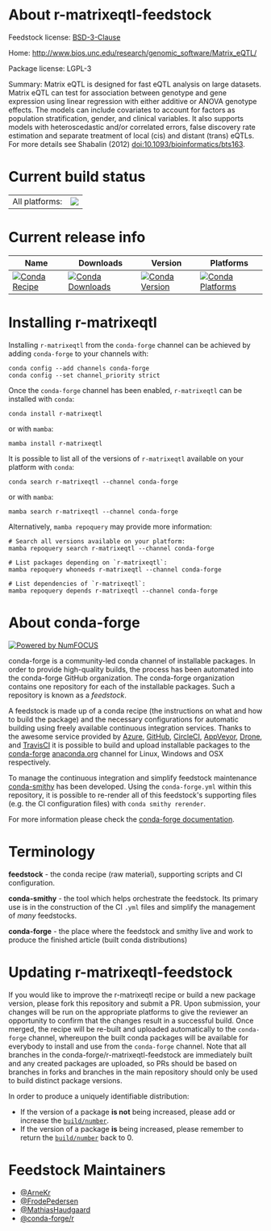 About r-matrixeqtl-feedstock
============================

Feedstock license: [BSD-3-Clause](https://github.com/conda-forge/r-matrixeqtl-feedstock/blob/main/LICENSE.txt)

Home: http://www.bios.unc.edu/research/genomic_software/Matrix_eQTL/

Package license: LGPL-3

Summary: Matrix eQTL is designed for fast eQTL analysis on large datasets. Matrix eQTL can test for association between genotype and gene expression using linear regression with either additive or ANOVA genotype effects. The models can include covariates to account for factors as population stratification, gender, and clinical variables. It also supports models with heteroscedastic and/or correlated errors, false discovery rate estimation and separate treatment of local (cis) and distant (trans) eQTLs. For more details see Shabalin (2012) <doi:10.1093/bioinformatics/bts163>.

Current build status
====================


<table><tr><td>All platforms:</td>
    <td>
      <a href="https://dev.azure.com/conda-forge/feedstock-builds/_build/latest?definitionId=4227&branchName=main">
        <img src="https://dev.azure.com/conda-forge/feedstock-builds/_apis/build/status/r-matrixeqtl-feedstock?branchName=main">
      </a>
    </td>
  </tr>
</table>

Current release info
====================

| Name | Downloads | Version | Platforms |
| --- | --- | --- | --- |
| [![Conda Recipe](https://img.shields.io/badge/recipe-r--matrixeqtl-green.svg)](https://anaconda.org/conda-forge/r-matrixeqtl) | [![Conda Downloads](https://img.shields.io/conda/dn/conda-forge/r-matrixeqtl.svg)](https://anaconda.org/conda-forge/r-matrixeqtl) | [![Conda Version](https://img.shields.io/conda/vn/conda-forge/r-matrixeqtl.svg)](https://anaconda.org/conda-forge/r-matrixeqtl) | [![Conda Platforms](https://img.shields.io/conda/pn/conda-forge/r-matrixeqtl.svg)](https://anaconda.org/conda-forge/r-matrixeqtl) |

Installing r-matrixeqtl
=======================

Installing `r-matrixeqtl` from the `conda-forge` channel can be achieved by adding `conda-forge` to your channels with:

```
conda config --add channels conda-forge
conda config --set channel_priority strict
```

Once the `conda-forge` channel has been enabled, `r-matrixeqtl` can be installed with `conda`:

```
conda install r-matrixeqtl
```

or with `mamba`:

```
mamba install r-matrixeqtl
```

It is possible to list all of the versions of `r-matrixeqtl` available on your platform with `conda`:

```
conda search r-matrixeqtl --channel conda-forge
```

or with `mamba`:

```
mamba search r-matrixeqtl --channel conda-forge
```

Alternatively, `mamba repoquery` may provide more information:

```
# Search all versions available on your platform:
mamba repoquery search r-matrixeqtl --channel conda-forge

# List packages depending on `r-matrixeqtl`:
mamba repoquery whoneeds r-matrixeqtl --channel conda-forge

# List dependencies of `r-matrixeqtl`:
mamba repoquery depends r-matrixeqtl --channel conda-forge
```


About conda-forge
=================

[![Powered by
NumFOCUS](https://img.shields.io/badge/powered%20by-NumFOCUS-orange.svg?style=flat&colorA=E1523D&colorB=007D8A)](https://numfocus.org)

conda-forge is a community-led conda channel of installable packages.
In order to provide high-quality builds, the process has been automated into the
conda-forge GitHub organization. The conda-forge organization contains one repository
for each of the installable packages. Such a repository is known as a *feedstock*.

A feedstock is made up of a conda recipe (the instructions on what and how to build
the package) and the necessary configurations for automatic building using freely
available continuous integration services. Thanks to the awesome service provided by
[Azure](https://azure.microsoft.com/en-us/services/devops/), [GitHub](https://github.com/),
[CircleCI](https://circleci.com/), [AppVeyor](https://www.appveyor.com/),
[Drone](https://cloud.drone.io/welcome), and [TravisCI](https://travis-ci.com/)
it is possible to build and upload installable packages to the
[conda-forge](https://anaconda.org/conda-forge) [anaconda.org](https://anaconda.org/)
channel for Linux, Windows and OSX respectively.

To manage the continuous integration and simplify feedstock maintenance
[conda-smithy](https://github.com/conda-forge/conda-smithy) has been developed.
Using the ``conda-forge.yml`` within this repository, it is possible to re-render all of
this feedstock's supporting files (e.g. the CI configuration files) with ``conda smithy rerender``.

For more information please check the [conda-forge documentation](https://conda-forge.org/docs/).

Terminology
===========

**feedstock** - the conda recipe (raw material), supporting scripts and CI configuration.

**conda-smithy** - the tool which helps orchestrate the feedstock.
                   Its primary use is in the construction of the CI ``.yml`` files
                   and simplify the management of *many* feedstocks.

**conda-forge** - the place where the feedstock and smithy live and work to
                  produce the finished article (built conda distributions)


Updating r-matrixeqtl-feedstock
===============================

If you would like to improve the r-matrixeqtl recipe or build a new
package version, please fork this repository and submit a PR. Upon submission,
your changes will be run on the appropriate platforms to give the reviewer an
opportunity to confirm that the changes result in a successful build. Once
merged, the recipe will be re-built and uploaded automatically to the
`conda-forge` channel, whereupon the built conda packages will be available for
everybody to install and use from the `conda-forge` channel.
Note that all branches in the conda-forge/r-matrixeqtl-feedstock are
immediately built and any created packages are uploaded, so PRs should be based
on branches in forks and branches in the main repository should only be used to
build distinct package versions.

In order to produce a uniquely identifiable distribution:
 * If the version of a package **is not** being increased, please add or increase
   the [``build/number``](https://docs.conda.io/projects/conda-build/en/latest/resources/define-metadata.html#build-number-and-string).
 * If the version of a package **is** being increased, please remember to return
   the [``build/number``](https://docs.conda.io/projects/conda-build/en/latest/resources/define-metadata.html#build-number-and-string)
   back to 0.

Feedstock Maintainers
=====================

* [@ArneKr](https://github.com/ArneKr/)
* [@FrodePedersen](https://github.com/FrodePedersen/)
* [@MathiasHaudgaard](https://github.com/MathiasHaudgaard/)
* [@conda-forge/r](https://github.com/conda-forge/r/)

